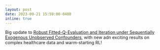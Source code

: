```yaml
---
layout: post
date: 2023-09-21 15:59:00-0400
inline: true
---
```


Big update to [Robust Fitted-Q-Evaluation and Iteration under Sequentially Exogenous Unobserved Confounders](https://github.com/angelamzhou/preprints/blob/main/robust_fqi.pdf), with new adn exciting results on complex healthcare data and warm-starting RL! 